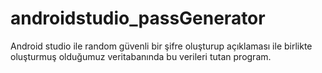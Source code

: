 # androidstudio_passGenerator
Android studio ile random güvenli bir şifre oluşturup açıklaması ile birlikte oluşturmuş olduğumuz veritabanında bu verileri tutan program.
